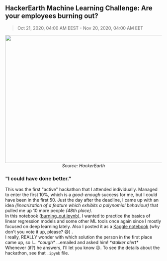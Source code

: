 ## HackerEarth Machine Learning Challenge: Are your employees burning out?
> Oct 21, 2020, 04:00 AM EEST - Nov 20, 2020, 04:00 AM EET
<p align="center">
  <img width="910" height="410" src="https://media-fastly.hackerearth.com/media/hackathon/hackerearth-machine-learning-challenge-predict-burnout-rate/images/8beab99412-Burnout_Cover_Image.png"><br>
  <i>Source: HackerEarth</i>
</p>

### "I could have done better."
This was the first "active" hackathon that I attended individually. Managed to enter the first 10%, which is a _good-enough_ success for me, but I could have been in the first 50. 
Just the day after the deadline, I came up with an idea _(linearization of a feature which exhibits a polynomial behaviour)_ that pulled me up 10 more people _(48th place)_.<br>
In this notebook ([burning_out.ipynb](https://github.com/gulmert89/projects/blob/main/burnout_rate/burning_out.ipynb)), I wanted to practice the basics of linear regression models and some other ML tools once again since I mostly focused on deep learning lately. Also I posted it as a [Kaggle notebook](https://www.kaggle.com/gulmert89/a-regression-adventure-up-to-92-98) (why don't you vote it up, please? :smile:) .<br> I really, REALLY wonder with which solution the person in the first place came up, so I... _\*cough\*_ ...emailed and asked him! _\*stalker alert\*_ <br>Whenever (if?) he answers, I'll let you know :wink:.
To see the details about the hackathon, see that <code>.ipynb</code> file.
